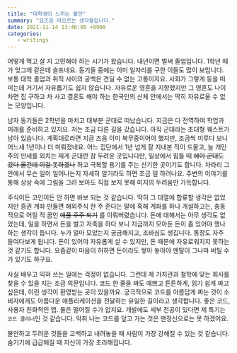 ```yaml
---
title: "대학생이 느끼는 불안"
summary: "요즈음 떠오르는 생각들입니다."
date: 2021-11-14 13:46:05 +0900
categories:
   - writings
---
```


어떻게 먹고 살 지 고민해야 하는 시기가 왔습니다. 내년이면 벌써 졸업입니다. 1학년 때가 엊그제 같은데 슬프네요. 동기들 중에는 이미 일자리를 구한 이들도 많이 보입니다. 보통 대학 졸업과 취직 사이의 공백은 견딜 수 없는 고통이지요. 사회가 그렇게 등을 떠미는데 거기서 자유롭기도 쉽지 않습니다. 자유로운 영혼을 지향했지만 그 영혼도 나이 차면 집 구하고 차 사고 결혼도 해야 하는 한국인의 신체 안에서는 딱히 자유로울 수 없는 모양입니다.

남자 동기들은 2학년을 마치고 대부분 군대로 떠났습니다. 지금은 다 전역하여 학업과 미래를 준비하고 있지요. 저는 조금 다른 길을 갔습니다. 아직 군대라는 초대형 퀘스트가 남아 있습니다. 계획대로라면 지금 즈음 이미 복무중이어야 했지만, 조금씩 미루다 보니 어느새 1년이나 더 미뤄졌네요. 어느 집단에서 1년 넘게 잘 지내본 적이 드물고, 늘 개인주의 만세를 외치는 제게 군대란 참 두려운 곳입니다만, 일상에서 힘들 때 ~~에이 군대도 갔다 올건데 이걸 못하겠나~~ 하고 극복할 용기를 주는 신기한 곳이기도 합니다. 차라리 그 안에서 무슨 일이 일어나는지 자세히 알기라도 하면 조금 덜 하려나요. 주변의 이야기를 통해 상상 속에 그림을 그려 보아도 직접 보지 못해 미지의 두려움만 가득합니다.

주식이든 코인이든 안 하면 바보 되는 것 같습니다. 딱히 그 대열에 합류할 생각은 없었지만 증권 계좌 만들면 해외주식 한 주 준다는 말에 혹해 계좌를 하나 개설하고는, 충동적으로 어릴 적 꿈인 ~~애플 주주 되기~~ 를 이뤄버렸습니다. 돈에 대해서는 아무 생각도 없었는데, 일을 하면서 돈을 벌고 저축을 하다 보니 지금까지 모아둔 돈이 좀 있어야 했나 하는 생각이 듭니다. 누가 얼마 모았는지 궁금해지고, 조바심도 생깁니다. 통장도 자주 들여다보게 됩니다. 돈이 있어야 자유롭게 살 수 있지만, 돈 때문에 자유로워지지 못하는 것 같기도 합니다. 요즘같이 마음이 허하면 돈이라도 쌓아 놓아야 멘탈이 그나마 버틸 수가 있기도 하구요.

사실 배우고 익혀 쓰는 일에는 걱정이 없습니다. 그런데 제 가치관과 철학에 맞는 회사를 찾을 수 있을 지는 조금 의문입니다. 코드 한 줄을 짜도 예쁘고 튼튼하게, 읽기 쉽게 짜고 싶은데, 이런 생각이 환영받는 곳이 있을까요. 궁극적으로 코드를 아름답게 짜는 것이 소비자에게도 아름다운 애플리케이션을 전달하는 유일한 길이라고 생각합니다. 좋은 코드, 사용자 친화적인 앱. 둘은 떨어질 수가 없지요. 개발에도 세부 전공이 있다면 제 특기는 `코드 클리너`인 것 같습니다. 악취 나는 코드를 덮고 가는 것은 맨정신으로는 못 하겠어요.

불안하고 두려운 것들을 고백하고 내려놓을 때 사람이 가장 강해질 수 있는 것 같습니다. 숨기기에 급급해질 때 자신이 가장 초라해집니다.
